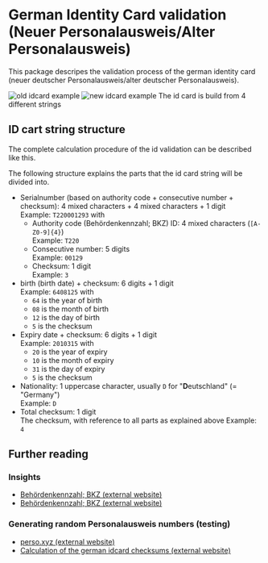 # German Identity Card validation (Neuer Personalausweis/Alter Personalausweis)
This package descripes the validation process of the german identity card
(neuer deutscher Personalausweis/alter deutscher Personalausweis).

![old idcard example](../../art/idcard-old_mustermann_marked.jpeg)
![new idcard example](../../art/idcard-new_mustermann_marked.jpeg)
The id card is build from 4 different strings

## ID cart string structure
The complete calculation procedure of the id validation can be described like this.


The following structure explains the parts that the id card string will be divided into.

- Serialnumber (based on authority code + consecutive number + checksum): 4 mixed characters + 4 mixed characters + 1 digit<br>
  Example: `T220001293` with<br>
  - Authority code (Behördenkennzahl; BKZ) ID: 4 mixed characters (`[A-Z0-9]{4}`)<br>
    Example: `T220`
  - Consecutive number: 5 digits<br>
    Example: `00129`
  - Checksum: 1 digit<br>
    Example: `3`
- birth (birth date) + checksum: 6 digits + 1 digit<br>
  Example: `6408125` with<br>
    - `64` is the year of birth
    - `08` is the month of birth 
    - `12` is the day of birth 
    - `5` is the checksum
- Expiry date + checksum: 6 digits + 1 digit<br>
  Example: `2010315` with<br>
    - `20` is the year of expiry
    - `10` is the month of expiry
    - `31` is the day of expiry
    - `5` is the checksum
- Nationality: 1 uppercase character, usually `D` for "**D**eutschland" (= "Germany")<br>
  Example: `D`
- Total checksum: 1 digit<br>
  The checksum, with reference to all parts as explained above
  Example: `4`


## Further reading

### Insights
- [Behördenkennzahl; BKZ (external website)](http://www.pruefziffernberechnung.de/Begleitdokumente/BKZ.shtml)
- [Behördenkennzahl; BKZ (external website)](http://www.pruefziffernberechnung.de/Begleitdokumente/BKZ.shtml)

### Generating random Personalausweis numbers (testing)
- [perso.xyz (external website)](https://www.perso.xyz/)
- [Calculation of the german idcard checksums (external website)](http://www.pruefziffernberechnung.de/P/Personalausweis-DE.shtml)
